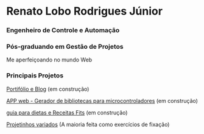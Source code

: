 # Renato Lobo Rodrigues Júnior

### Engenheiro de Controle e Automação 

### Pós-graduando em Gestão de Projetos

Me aperfeiçoando no mundo Web

### Principais Projetos

[Portifólio e Blog](www.google.com) (em construção)

[APP web - Gerador de bibliotecas para microcontroladores](www.google.com) (em construção)

[guia para dietas e Receitas Fits](www.google.com) (em construção)

[Projetinhos variados](www.google.com) (A maioria feita como exercícios de fixação)
